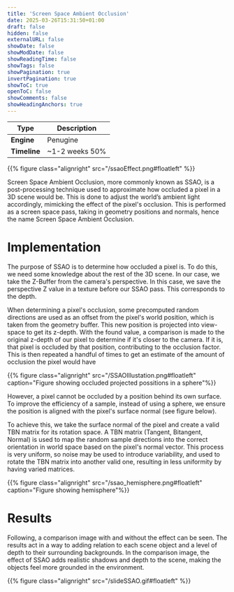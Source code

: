 ```yaml
---
title: 'Screen Space Ambient Occlusion'
date: 2025-03-26T15:31:50+01:00
draft: false
hidden: false
externalURL: false
showDate: false
showModDate: false
showReadingTime: false
showTags: false
showPagination: true
invertPagination: true
showToC: true
openToC: false
showComments: false
showHeadingAnchors: true
---
```



| Type          | Description   |
| -----------   | -----------   |
| **Engine**    | Penugine      |
| **Timeline**  | ~1-2 weeks 50%|


{{% figure class="alignright" src="/ssaoEffect.png#floatleft"  %}}
<!--more-->
Screen Space Ambient Occlusion, more commonly known as SSAO, is a post-processing technique used to approximate how occluded a pixel in a 3D scene would be. This is done to adjust the world’s ambient light accordingly, mimicking the effect of the pixel's occlusion. This is performed as a screen space pass, taking in geometry positions and normals, hence the name Screen Space Ambient Occlusion.

# Implementation

The purpose of SSAO is to determine how occluded a pixel is. To do this, we need some knowledge about the rest of the 3D scene. In our case, we take the Z-Buffer from the camera's perspective. In this case, we save the perspective Z value in a texture before our SSAO pass. This corresponds to the depth.

When determining a pixel's occlusion, some precomputed random directions are used as an offset from the pixel's world position, which is taken from the geometry buffer. This new position is projected into view-space to get its z-depth. With the found value, a comparison is made to the original z-depth of our pixel to determine if it's closer to the camera. If it is, that pixel is occluded by that position, contributing to the occlusion factor. This is then repeated a handful of times to get an estimate of the amount of occlusion the pixel would have


{{% figure class="alignright" src="/SSAOIllustation.png#floatleft"  caption="Figure showing occluded projected possitions in a sphere"%}}

However, a pixel cannot be occluded by a position behind its own surface. To improve the efficiency of a sample, instead of using a sphere, we ensure the position is aligned with the pixel's surface normal (see figure below).

To achieve this, we take the surface normal of the pixel and create a valid TBN matrix for its rotation space. A TBN matrix (Tangent, Bitangent, Normal) is used to map the random sample directions into the correct orientation in world space based on the pixel's normal vector. This process is very uniform, so noise may be used to introduce variability, and used to rotate the TBN matrix into another valid one, resulting in less uniformity by having varied matrices.

{{% figure class="alignright" src="/ssao_hemisphere.png#floatleft"  caption="Figure showing hemisphere"%}}



# Results

Following, a comparison image with and without the effect can be seen. The results act in a way to adding relation to each scene object and a level of depth to their surrounding backgrounds. In the comparison image, the effect of SSAO adds realistic shadows and depth to the scene, making the objects feel more grounded in the environment.

{{% figure class="alignright" src="/slideSSAO.gif#floatleft"  %}}

